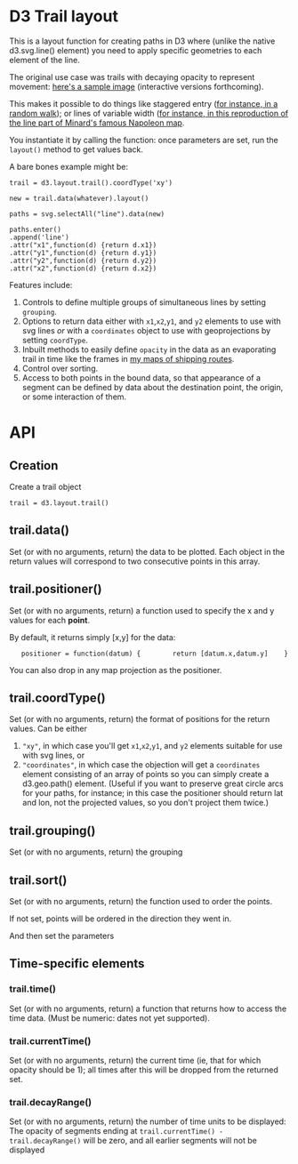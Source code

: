 D3 Trail layout
================


This is a layout function for creating paths in D3 where (unlike the native d3.svg.line() element) you need to apply specific geometries to each element of the line.

The original use case was trails with decaying opacity to represent movement: [here's a sample image](http://benschmidt.org/maury2.png) (interactive versions forthcoming).

This makes it possible to do things like staggered entry ([for instance, in a random walk](http://benschmidt.org/D3trail/pathdemo.html)); or lines of variable width ([for instance, in this reproduction of the line part of Minard's famous Napoleon map](http://benschmidt.org/minard.html).

You instantiate it by calling the function: once parameters are set, run the `layout()` method to get values back.


A bare bones example might be:

``` {js}
trail = d3.layout.trail().coordType('xy')

new = trail.data(whatever).layout()

paths = svg.selectAll("line").data(new)

paths.enter()
.append('line')
.attr("x1",function(d) {return d.x1}) 
.attr("y1",function(d) {return d.y1}) 
.attr("y2",function(d) {return d.y2}) 
.attr("x2",function(d) {return d.x2}) 

```

Features include:

1. Controls to define multiple groups of simultaneous lines by setting `grouping`.
2. Options to return data either with `x1`,`x2`,`y1`, and `y2` elements to use with svg lines *or* with a `coordinates` object to use with geoprojections by setting `coordType`.
3. Inbuilt methods to easily define `opacity` in the data as an evaporating trail in time like the frames in [my maps of shipping routes](http://sappingattention.blogspot.com/2012/04/visualizing-ocean-shipping.html).
4. Control over sorting.
5. Access to both points in the bound data, so that appearance of a segment can be defined by data about the destination point, the origin, or some interaction of them.


API
===

Creation
--------

Create a trail object
```
trail = d3.layout.trail()
```

trail.data()
-----------

Set (or with no arguments, return) the data to be plotted. Each object in the return values will correspond to two consecutive points in this array.


trail.positioner()
-------------------

Set (or with no arguments, return) a function used to specify the x and y values for each **point**.

By default, it returns simply [x,y] for the data:

```
   positioner = function(datum) {        return [datum.x,datum.y]    }
```

You can also drop in any map projection as the positioner.


trail.coordType()
-----------------

Set (or with no arguments, return) the format of positions for the return values. Can be either
1. `"xy"`, in which case you'll get `x1`,`x2`,`y1`, and `y2` elements suitable for use with svg lines, or
2. `"coordinates"`, in which case the objection will get a `coordinates` element consisting of an array of points so you can simply create a d3.geo.path() element. (Useful if you want to preserve great circle arcs for your paths, for instance; in this case the positioner should return lat and lon, not the projected values, so you don't project them twice.)


trail.grouping()
----------------

Set (or with no arguments, return) the grouping 



trail.sort()
-------------

Set (or with no arguments, return) the function used to order the points.

If not set, points will be ordered in the direction they went in.







And then set the parameters




Time-specific elements
-----------------------

### trail.time()

Set (or with no arguments, return) a function that returns how to access the time data. (Must be numeric: dates not yet supported).

### trail.currentTime()

Set (or with no arguments, return) the current time (ie, that for which opacity should be 1); all times after this will be dropped from the returned set.

### trail.decayRange()

Set (or with no arguments, return) the number of time units to be displayed: The opacity of segments ending at `trail.currentTime() - trail.decayRange()` will be zero, and all earlier segments will not be displayed



